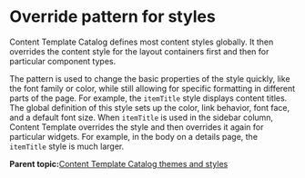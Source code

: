 # Override pattern for styles

Content Template Catalog defines most content styles globally. It then overrides the content style for the layout containers first and then for particular component types.

The pattern is used to change the basic properties of the style quickly, like the font family or color, while still allowing for specific formatting in different parts of the page. For example, the `itemTitle` style displays content titles. The global definition of this style sets up the color, link behavior, font face, and a default font size. When `itemTitle` is used in the sidebar column, Content Template overrides the style and then overrides it again for particular widgets. For example, in the body on a details page, the `itemTitle` style is much larger.

**Parent topic:**[Content Template Catalog themes and styles](../ctc/ctc_arch_css.md)

